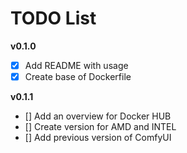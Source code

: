 # TODO List

**v0.1.0**

- [x] Add README with usage
- [x] Create base of Dockerfile

**v0.1.1**

- [] Add an overview for Docker HUB
- [] Create version for AMD and INTEL
- [] Add previous version of ComfyUI